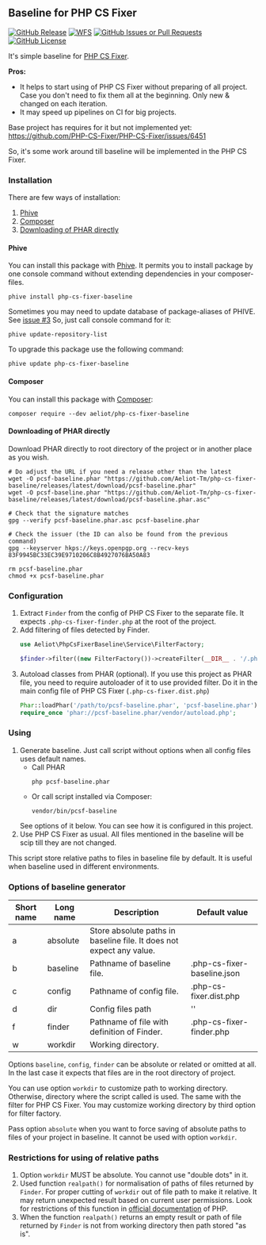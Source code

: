 ## Baseline for PHP CS Fixer

[![GitHub Release](https://img.shields.io/github/v/release/Aeliot-Tm/php-cs-fixer-baseline?label=Release&labelColor=black)](https://packagist.org/packages/aeliot/php-cs-fixer-baseline)
[![WFS](https://github.com/Aeliot-Tm/php-cs-fixer-baseline/actions/workflows/automated_testing.yml/badge.svg?branch=main)](https://github.com/Aeliot-Tm/php-cs-fixer-baseline/actions)
[![GitHub Issues or Pull Requests](https://img.shields.io/github/issues/Aeliot-Tm/php-cs-fixer-baseline?labelColor=black&label=Issues)](https://github.com/Aeliot-Tm/php-cs-fixer-baseline/issues)
[![GitHub License](https://img.shields.io/github/license/Aeliot-Tm/php-cs-fixer-baseline?label=License&labelColor=black)](LICENSE)

It's simple baseline for [PHP CS Fixer](https://github.com/PHP-CS-Fixer/PHP-CS-Fixer).

**Pros:**
- It helps to start using of PHP CS Fixer without preparing of all project.
  Case you don't need to fix them all at the beginning. Only new & changed on each iteration.
- It may speed up pipelines on CI for big projects.

Base project has requires for it but not implemented yet: https://github.com/PHP-CS-Fixer/PHP-CS-Fixer/issues/6451

So, it's some work around till baseline will be implemented in the PHP CS Fixer.

### Installation

There are few ways of installation:
1. [Phive](#phive)
2. [Composer](#composer)
3. [Downloading of PHAR directly](#downloading-of-phar-directly)

#### Phive

You can install this package with [Phive](https://phar.io/). It permits you to install package by one console command
without extending dependencies in your composer-files.
```shell
phive install php-cs-fixer-baseline
```

Sometimes you may need to update database of package-aliases of PHIVE. See [issue #3](https://github.com/Aeliot-Tm/php-cs-fixer-baseline/issues/3)
So, just call console command for it:
```shell
phive update-repository-list
```

To upgrade this package use the following command:
```shell
phive update php-cs-fixer-baseline
```

#### Composer

You can install this package with [Composer](https://getcomposer.org/doc/03-cli.md#install-i):
```shell
composer require --dev aeliot/php-cs-fixer-baseline
```

#### Downloading of PHAR directly

Download PHAR directly to root directory of the project or in another place as you wish.
```shell
# Do adjust the URL if you need a release other than the latest
wget -O pcsf-baseline.phar "https://github.com/Aeliot-Tm/php-cs-fixer-baseline/releases/latest/download/pcsf-baseline.phar"
wget -O pcsf-baseline.phar "https://github.com/Aeliot-Tm/php-cs-fixer-baseline/releases/latest/download/pcsf-baseline.phar.asc"

# Check that the signature matches
gpg --verify pcsf-baseline.phar.asc pcsf-baseline.phar

# Check the issuer (the ID can also be found from the previous command)
gpg --keyserver hkps://keys.openpgp.org --recv-keys 83F9945BC33EC39E9710206C8B4927076BA50A83

rm pcsf-baseline.phar
chmod +x pcsf-baseline.phar
```

### Configuration

1. Extract `Finder` from the config of PHP CS Fixer to the separate file.
   It expects `.php-cs-fixer-finder.php` at the root of the project.
2. Add filtering of files detected by Finder.
   ```php
   use Aeliot\PhpCsFixerBaseline\Service\FilterFactory;

   $finder->filter((new FilterFactory())->createFilter(__DIR__ . '/.php-cs-fixer-baseline.json', $config));
   ```
3. Autoload classes from PHAR (optional).
   If you use this project as PHAR file, you need to require autoloader of it to use provided filter.
   Do it in the main config file of PHP CS Fixer (`.php-cs-fixer.dist.php`)
   ```php
   Phar::loadPhar('/path/to/pcsf-baseline.phar', 'pcsf-baseline.phar');
   require_once 'phar://pcsf-baseline.phar/vendor/autoload.php';
   ```

### Using
1. Generate baseline. Just call script without options when all config files uses default names.
   - Call PHAR
     ```shell
     php pcsf-baseline.phar
     ```
   - Or call script installed via Composer:
     ```shell
     vendor/bin/pcsf-baseline
     ```
   See options of it below. You can see how it is configured in this project.
2. Use PHP CS Fixer as usual. All files mentioned in the baseline will be scip till they are not changed.

This script store relative paths to files in baseline file by default. It is useful when baseline used
in different environments.

### Options of baseline generator

| Short name | Long name | Description                                                          | Default value               |
|------------|-----------|----------------------------------------------------------------------|-----------------------------|
| a          | absolute  | Store absolute paths in baseline file. It does not expect any value. |                             |
| b          | baseline  | Pathname of baseline file.                                           | .php-cs-fixer-baseline.json |
| c          | config    | Pathname of config file.                                             | .php-cs-fixer.dist.php      |
| d          | dir       | Config files path                                                    | ''                          |
| f          | finder    | Pathname of file with definition of Finder.                          | .php-cs-fixer-finder.php    |
| w          | workdir   | Working directory.                                                   |                             |

Options `baseline`, `config`, `finder` can be absolute or related or omitted at all. In the last case it expects
that files are in the root directory of project.

You can use option `workdir` to customize path to working directory. Otherwise, directory where the script called
is used. The same with the filter for PHP CS Fixer. You may customize working directory by third option for
filter factory.

Pass option `absolute` when you want to force saving of absolute paths to files of your project in baseline.
It cannot be used with option `workdir`.

### Restrictions for using of relative paths
1. Option `workdir` MUST be absolute. You cannot use "double dots" in it.
2. Used function `realpath()` for normalisation of paths of files returned by `Finder`. For proper cutting of `workdir`
   out of file path to make it relative. It may return unexpected result based on current user permissions.
   Look for restrictions of this function in [official documentation](https://www.php.net/manual/en/function.realpath.php)
   of PHP.
3. When the function `realpath()` returns an empty result or path of file returned by `Finder` is not from working
   directory then path stored "as is".
